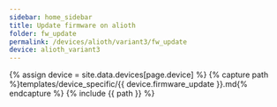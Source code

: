 ```yaml
---
sidebar: home_sidebar
title: Update firmware on alioth
folder: fw_update
permalink: /devices/alioth/variant3/fw_update
device: alioth_variant3
---
```

{% assign device = site.data.devices[page.device] %}
{% capture path %}templates/device_specific/{{ device.firmware_update }}.md{% endcapture %}
{% include {{ path }} %}
